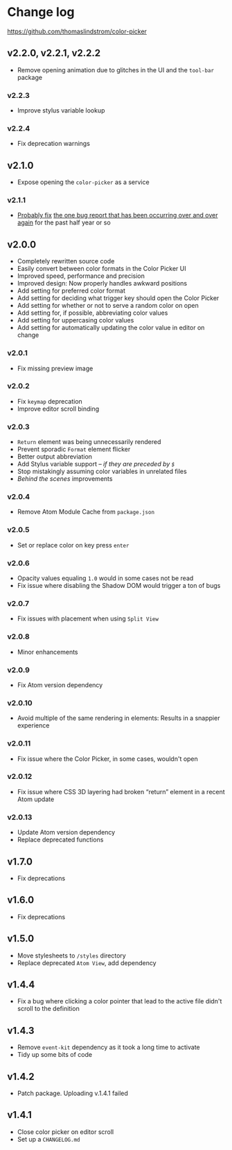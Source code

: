 # Change log

https://github.com/thomaslindstrom/color-picker

## v2.2.0, v2.2.1, v2.2.2
- Remove opening animation due to glitches in the UI and the `tool-bar` package

### v2.2.3
- Improve stylus variable lookup

### v2.2.4
- Fix deprecation warnings

## v2.1.0
- Expose opening the `color-picker` as a service

### v2.1.1
- [Probably fix](https://github.com/thomaslindstrom/color-picker/commit/a0a3c43afac9407ccbc95733113014b695d1387a) [the one bug report that has been occurring over and over again](https://github.com/thomaslindstrom/color-picker/issues/114) for the past half year or so

## v2.0.0
- Completely rewritten source code
- Easily convert between color formats in the Color Picker UI
- Improved speed, performance and precision
- Improved design: Now properly handles awkward positions
- Add setting for preferred color format
- Add setting for deciding what trigger key should open the Color Picker
- Add setting for whether or not to serve a random color on open
- Add setting for, if possible, abbreviating color values
- Add setting for uppercasing color values
- Add setting for automatically updating the color value in editor on change

### v2.0.1
- Fix missing preview image

### v2.0.2
- Fix `keymap` deprecation
- Improve editor scroll binding

### v2.0.3
- `Return` element was being unnecessarily rendered
- Prevent sporadic `Format` element flicker
- Better output abbreviation
- Add Stylus variable support – *if they are preceded by `$`*
- Stop mistakingly assuming color variables in unrelated files
- *Behind the scenes* improvements

### v2.0.4
- Remove Atom Module Cache from `package.json`

### v2.0.5
- Set or replace color on key press `enter`

### v2.0.6
- Opacity values equaling `1.0` would in some cases not be read
- Fix issue where disabling the Shadow DOM would trigger a ton of bugs

### v2.0.7
- Fix issues with placement when using `Split View`

### v2.0.8
- Minor enhancements

### v2.0.9
- Fix Atom version dependency

### v2.0.10
- Avoid multiple of the same rendering in elements: Results in a snappier experience

### v2.0.11
- Fix issue where the Color Picker, in some cases, wouldn't open

### v2.0.12
- Fix issue where CSS 3D layering had broken “return” element in a recent Atom update

### v2.0.13
- Update Atom version dependency
- Replace deprecated functions

## v1.7.0
- Fix deprecations

## v1.6.0
- Fix deprecations

## v1.5.0
- Move stylesheets to `/styles` directory
- Replace deprecated `Atom View`, add dependency

## v1.4.4
- Fix a bug where clicking a color pointer that lead to the active file didn't scroll to the definition

## v1.4.3
- Remove `event-kit` dependency as it took a long time to activate
- Tidy up some bits of code

## v1.4.2
- Patch package. Uploading v.1.4.1 failed

## v1.4.1
- Close color picker on editor scroll
- Set up a `CHANGELOG.md`
